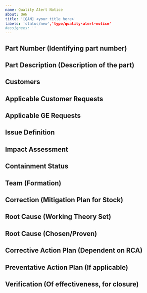 ```yaml
---
name: Quality Alert Notice
about: QAN
title: '[QAN] <your title here>'
labels: 'status/new','type/quality-alert-notice'
#assignees: ''
---
```

## Part Number (Identifying part number)




## Part Description (Description of the part)




## Customers




## Applicable Customer Requests




## Applicable GE Requests




## Issue Definition




## Impact Assessment




## Containment Status




## Team (Formation)




## Correction (Mitigation Plan for Stock)




## Root Cause (Working Theory Set)




## Root Cause (Chosen/Proven)




## Corrective Action Plan (Dependent on RCA)




## Preventative Action Plan (If applicable)




## Verification (Of effectiveness, for closure)



